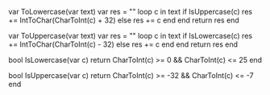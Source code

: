 var ToLowercase(var text)
 var res = ""
 loop c in text
  if IsUppercase(c)
   res += IntToChar(CharToInt(c) + 32)
  else
   res += c
  end
 end
 return res
end

var ToUppercase(var text)
 var res = ""
 loop c in text
  if IsLowercase(c)
   res += IntToChar(CharToInt(c) - 32)
  else
   res += c
  end
 end
 return res
end

bool IsLowercase(var c)
 return CharToInt(c) >= 0 && CharToInt(c) <= 25
end

bool IsUppercase(var c)
 return CharToInt(c) >= -32 && CharToInt(c) <= -7
end
